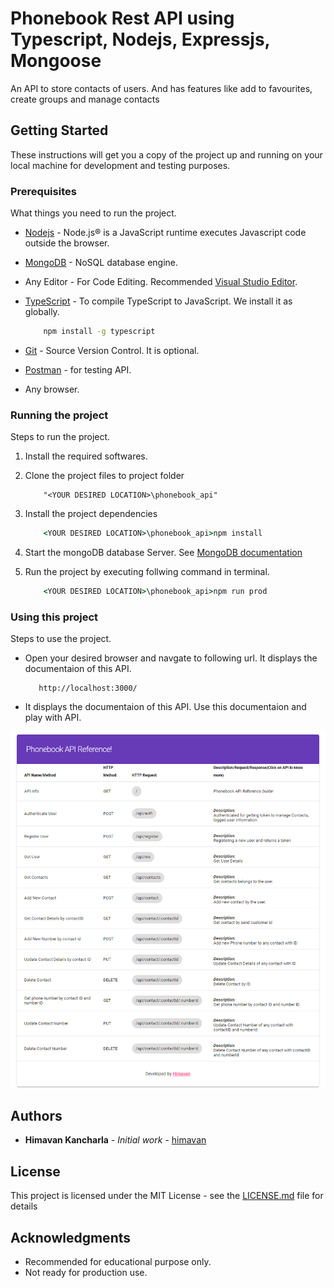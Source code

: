 # Phonebook Rest API using Typescript, Nodejs, Expressjs, Mongoose

An API to store contacts of users. And has features like add to favourites, create groups and manage contacts

## Getting Started

These instructions will get you a copy of the project up and running on your local machine for development and testing purposes.

### Prerequisites

What things you need to run the project.

* [Nodejs](https://nodejs.org/en/) - Node.js® is a JavaScript runtime executes Javascript code outside the browser.

* [MongoDB](https://www.mongodb.com/) - NoSQL database engine.

* Any Editor - For Code Editing. Recommended [Visual Studio  Editor](https://code.visualstudio.com/).

* [TypeScript](https://www.typescriptlang.org/) - To compile TypeScript to JavaScript. We install it as globally.

    ```cmd
        npm install -g typescript
    ```

* [Git](https://git-scm.com/) - Source Version Control. It is optional.

* [Postman](https://www.getpostman.com/) - for testing API.

* Any browser.

### Running the project

Steps to run the project.

1. Install the required softwares.

2. Clone the project files to project folder

    ```uri
        "<YOUR DESIRED LOCATION>\phonebook_api"
    ```

3. Install the project dependencies

    ```cmd
        <YOUR DESIRED LOCATION>\phonebook_api>npm install
    ```

4. Start the mongoDB database Server. See [MongoDB documentation](https://docs.mongodb.com/)

5. Run the project by executing follwing command in terminal.

    ```cmd
        <YOUR DESIRED LOCATION>\phonebook_api>npm run prod
    ```

### Using this project

Steps to use the project.

* Open your desired browser and navgate to following url. It displays the documentaion of this API.

    ```url
       http://localhost:3000/
    ```
* It displays the documentaion of this API. Use this documentaion and play with API.

![Doc](https://github.com/himavan/phonebook_api/blob/master/docs/documentation.png)

## Authors

* **Himavan Kancharla** - *Initial work* - [himavan](https://github.com/himavan)

## License

This project is licensed under the MIT License - see the [LICENSE.md](LICENSE.md) file for details

## Acknowledgments

* Recommended for educational purpose only.
* Not ready for production use.
